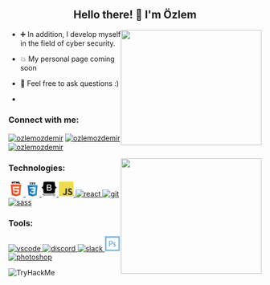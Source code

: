 <h2 align="center">Hello there! 🚀 I'm Özlem</h2>
<img align="right" src="https://media.giphy.com/media/Tgw604MyLJnDtbi4t0/giphy.gif" width="280" height="230"  />




- ➕ In addition, I develop myself in the field of cyber security.

- 💥  My personal page coming soon

- 💬  Feel free to ask questions :)

- 

<h3 align="left">Connect with me:</h3>
<p align="left">
<a href="https://www.linkedin.com/in/ozllmozdmrr/" target="blank" rel=”noopener”><img align="center" src="https://pngimg.com/uploads/linkedIn/linkedIn_PNG39.png" alt="ozlemozdemir" height="30" width="30" /></a>
<a href="" target="blank" rel=”noopener”><img align="center" src="https://upload.wikimedia.org/wikipedia/commons/thumb/e/e7/Instagram_logo_2016.svg/1200px-Instagram_logo_2016.svg.png" alt="ozlemozdemir" height="30" width="30" /></a>
<a href="https://ozllmozdmrr.medium.com/" target="blank" rel=”noopener”><img align="center" src="https://cdn.jsdelivr.net/npm/simple-icons@3.0.1/icons/medium.svg" alt="ozlemozdemir" height="30" width="40" /></a>

</p>

<img align="right" src="https://media.giphy.com/media/JIX9t2j0ZTN9S/giphy.gif" width="280" height="230"  />

<h3 align="left">Technologies:</h3>
<p align="left"> 
<a href="https://www.w3.org/html/" target="_blank" rel=”noopener”> <img src="https://raw.githubusercontent.com/devicons/devicon/master/icons/html5/html5-original-wordmark.svg" alt="html5" width="30" height="30"/> </a> 
<a href="https://www.w3schools.com/css/" target="_blank" rel=”noopener”> <img src="https://raw.githubusercontent.com/devicons/devicon/master/icons/css3/css3-original-wordmark.svg" alt="css3" width="28" height="28"/> </a> 
<a href="https://getbootstrap.com" target="_blank" rel=”noopener”> <img src="https://raw.githubusercontent.com/devicons/devicon/master/icons/bootstrap/bootstrap-plain-wordmark.svg" alt="bootstrap" width="30" height="30"/> </a>
<a href="https://developer.mozilla.org/en-US/docs/Web/JavaScript" target="_blank" rel=”noopener”> <img src="https://raw.githubusercontent.com/devicons/devicon/master/icons/javascript/javascript-original.svg" alt="javascript" width="30" height="30"/> </a> 
<a href="https://reactjs.org/" target="_blank" rel=”noopener”> <img src="https://upload.wikimedia.org/wikipedia/commons/thumb/4/47/React.svg/1200px-React.svg.png" alt="react" width="33" height="30"/> </a> 
<a href="https://git-scm.com/" target="_blank" rel=”noopener”> <img src="https://www.vectorlogo.zone/logos/git-scm/git-scm-icon.svg" alt="git" width="30" height="30"/> </a>
<a href="https://sass-lang.com" target="_blank" rel=”noopener”> <img src="https://logos-download.com/wp-content/uploads/2016/09/Sass_logo-700x524.png" alt="sass" width="35" height="25"/> </a>



  
<h3 align="left">Tools:</h3>
<a href="https://code.visualstudio.com/" target="_blank" rel=”noopener”> <img src="https://upload.wikimedia.org/wikipedia/commons/thumb/9/9a/Visual_Studio_Code_1.35_icon.svg/1024px-Visual_Studio_Code_1.35_icon.svg.png" alt="vscode" width="30" height="30"/> </a>
<a href="https://discord.com/" target="_blank" rel=”noopener”> <img src="https://cdn4.iconfinder.com/data/icons/logos-and-brands/512/91_Discord_logo_logos-512.png" alt="discord" width="30" height="30"/> </a> 
<a href="https://slack.com/intl/en-tr/" target="_blank" rel=”noopener”> <img src="https://cdn.brandfolder.io/5H442O3W/as/pl546j-7le8zk-4nzzs1/Slack_Mark_Web.png" alt="slack" width="37" height="37"/> </a>
<a href="https://www.photoshop.com/en" target="_blank" rel=”noopener”> <img src="https://raw.githubusercontent.com/devicons/devicon/master/icons/photoshop/photoshop-line.svg" alt="photoshop" width="30" height="30"/> </a> 
<a href="https://www.photoshop.com/en" target="_blank" rel=”noopener”> <img src="https://upload.wikimedia.org/wikipedia/commons/d/d8/Adobe_Illustrator_Icon_CS6.png" alt="photoshop" width="30" height="30"/> </a> 
</p>


<img src="https://tryhackme-badges.s3.amazonaws.com/ozllmozdmrr00.png" alt="TryHackMe">



